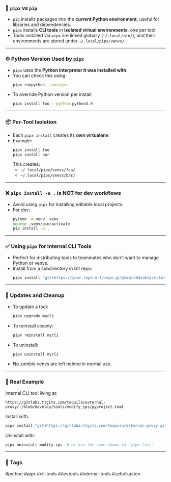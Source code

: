 ### 🧰 `pipx` vs `pip`

- `pip` installs packages into the **current Python environment**, useful for libraries and dependencies.
- `pipx` installs **CLI tools** in **isolated virtual environments**, one per tool.
- Tools installed via `pipx` are linked globally (`~/.local/bin/`), and their environments are stored under `~/.local/pipx/venvs/`.

---

### ⚙️ Python Version Used by `pipx`

- `pipx` uses the **Python interpreter it was installed with**.
- You can check this using:
  ```bash
  pipx runpython --version
  ```
- To override Python version per install:
  ```bash
  pipx install foo --python python3.9
  ```

---

### 📦 Per-Tool Isolation

- Each `pipx install` creates its **own virtualenv**.
- Example:
  ```bash
  pipx install foo
  pipx install bar
  ```
  This creates:
  - `~/.local/pipx/venvs/foo/`
  - `~/.local/pipx/venvs/bar/`

---

### ❌ `pipx install -e .` is NOT for dev workflows

- Avoid using `pipx` for installing editable local projects.
- For dev:
  ```bash
  python -m venv .venv
  source .venv/bin/activate
  pip install -e .
  ```

---

### ✅ Using `pipx` for Internal CLI Tools

- Perfect for distributing tools to teammates who don't want to manage Python or venvs.
- Install from a subdirectory in Git repo:
  ```bash
  pipx install "git+https://your.repo.url/repo.git@branch#subdirectory=path/to/cli"
  ```

---

### 🔄 Updates and Cleanup

- To update a tool:
  ```bash
  pipx upgrade mycli
  ```
- To reinstall cleanly:
  ```bash
  pipx reinstall mycli
  ```
- To uninstall:
  ```bash
  pipx uninstall mycli
  ```
- No zombie venvs are left behind in normal use.

---

### 🧪 Real Example

Internal CLI tool living at:
```
https://gitlaba.ttgits.com/tequila/external-proxy/-/blob/develop/tools/modify_ips/pyproject.toml
```

Install with:
```bash
pipx install "git+https://gitlaba.ttgits.com/tequila/external-proxy.git@develop#subdirectory=tools/modify_ips"
```

Uninstall with:
```bash
pipx uninstall modify-ips  # or use the name shown in `pipx list`
```

---

### 📌 Tags

#python #pipx #cli-tools #devtools #internal-tools #zettelkasten

